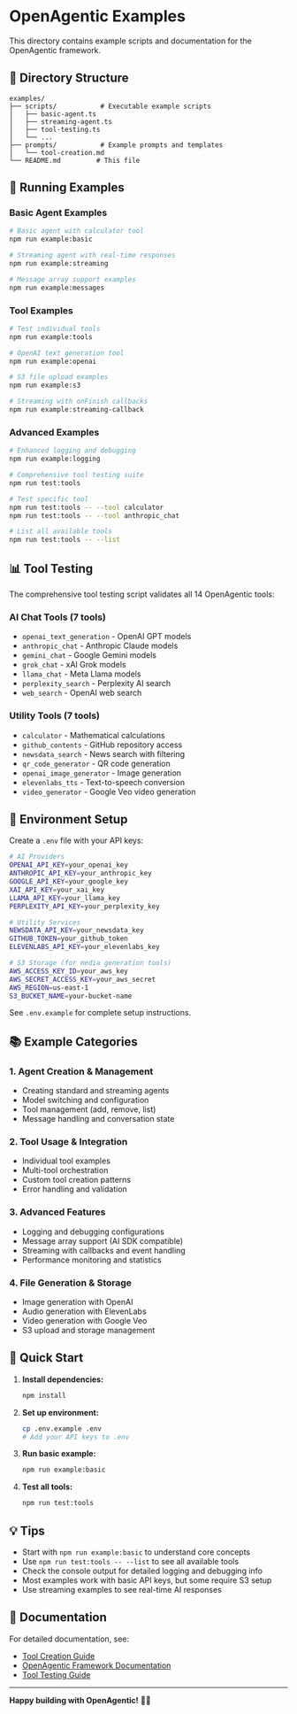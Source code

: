 # OpenAgentic Examples

This directory contains example scripts and documentation for the OpenAgentic framework.

## 📁 Directory Structure

```
examples/
├── scripts/           # Executable example scripts
│   ├── basic-agent.ts
│   ├── streaming-agent.ts
│   ├── tool-testing.ts
│   └── ...
├── prompts/           # Example prompts and templates
│   └── tool-creation.md
└── README.md         # This file
```

## 🚀 Running Examples

### Basic Agent Examples

```bash
# Basic agent with calculator tool
npm run example:basic

# Streaming agent with real-time responses
npm run example:streaming

# Message array support examples
npm run example:messages
```

### Tool Examples

```bash
# Test individual tools
npm run example:tools

# OpenAI text generation tool
npm run example:openai

# S3 file upload examples
npm run example:s3

# Streaming with onFinish callbacks
npm run example:streaming-callback
```

### Advanced Examples

```bash
# Enhanced logging and debugging
npm run example:logging

# Comprehensive tool testing suite
npm run test:tools

# Test specific tool
npm run test:tools -- --tool calculator
npm run test:tools -- --tool anthropic_chat

# List all available tools
npm run test:tools -- --list
```

## 📊 Tool Testing

The comprehensive tool testing script validates all 14 OpenAgentic tools:

### AI Chat Tools (7 tools)
- `openai_text_generation` - OpenAI GPT models
- `anthropic_chat` - Anthropic Claude models  
- `gemini_chat` - Google Gemini models
- `grok_chat` - xAI Grok models
- `llama_chat` - Meta Llama models
- `perplexity_search` - Perplexity AI search
- `web_search` - OpenAI web search

### Utility Tools (7 tools)
- `calculator` - Mathematical calculations
- `github_contents` - GitHub repository access
- `newsdata_search` - News search with filtering
- `qr_code_generator` - QR code generation
- `openai_image_generator` - Image generation
- `elevenlabs_tts` - Text-to-speech conversion
- `video_generator` - Google Veo video generation

## 🔧 Environment Setup

Create a `.env` file with your API keys:

```bash
# AI Providers
OPENAI_API_KEY=your_openai_key
ANTHROPIC_API_KEY=your_anthropic_key
GOOGLE_API_KEY=your_google_key
XAI_API_KEY=your_xai_key
LLAMA_API_KEY=your_llama_key
PERPLEXITY_API_KEY=your_perplexity_key

# Utility Services
NEWSDATA_API_KEY=your_newsdata_key
GITHUB_TOKEN=your_github_token
ELEVENLABS_API_KEY=your_elevenlabs_key

# S3 Storage (for media generation tools)
AWS_ACCESS_KEY_ID=your_aws_key
AWS_SECRET_ACCESS_KEY=your_aws_secret
AWS_REGION=us-east-1
S3_BUCKET_NAME=your-bucket-name
```

See `.env.example` for complete setup instructions.

## 📚 Example Categories

### 1. **Agent Creation & Management**
- Creating standard and streaming agents
- Model switching and configuration
- Tool management (add, remove, list)
- Message handling and conversation state

### 2. **Tool Usage & Integration**
- Individual tool examples
- Multi-tool orchestration
- Custom tool creation patterns
- Error handling and validation

### 3. **Advanced Features**
- Logging and debugging configurations
- Message array support (AI SDK compatible)
- Streaming with callbacks and event handling
- Performance monitoring and statistics

### 4. **File Generation & Storage**
- Image generation with OpenAI
- Audio generation with ElevenLabs
- Video generation with Google Veo
- S3 upload and storage management

## 🎯 Quick Start

1. **Install dependencies:**
   ```bash
   npm install
   ```

2. **Set up environment:**
   ```bash
   cp .env.example .env
   # Add your API keys to .env
   ```

3. **Run basic example:**
   ```bash
   npm run example:basic
   ```

4. **Test all tools:**
   ```bash
   npm run test:tools
   ```

## 💡 Tips

- Start with `npm run example:basic` to understand core concepts
- Use `npm run test:tools -- --list` to see all available tools
- Check the console output for detailed logging and debugging info
- Most examples work with basic API keys, but some require S3 setup
- Use streaming examples to see real-time AI responses

## 📖 Documentation

For detailed documentation, see:
- [Tool Creation Guide](prompts/tool-creation.md)
- [OpenAgentic Framework Documentation](../guides/OPENAGENTIC.md)
- [Tool Testing Guide](../guides/TOOL_CREATION_GUIDE.md)

---

**Happy building with OpenAgentic!** 🤖✨